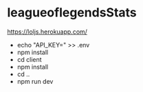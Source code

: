 # leagueoflegendsStats

https://loljs.herokuapp.com/

- echo "API_KEY=<PLACE YOUR RIOT API KEY HERE>" >> .env
- npm install
- cd client
- npm install
- cd ..
- npm run dev
